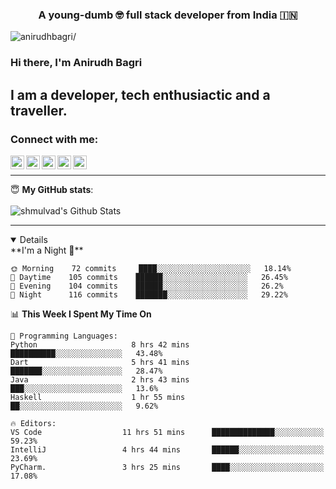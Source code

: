 <h3 align="center">A young-dumb 🤓 full stack developer from India 🇮🇳</h3>

<p align="left"> <img src=https://komarev.com/ghpvc/?username=anirudhbagri alt=anirudhbagri/> </p>

### Hi there, I'm Anirudh Bagri

## I am a developer, tech enthusiactic and a traveller. 

### Connect with me:


[<img align="left" alt="shmulvad | Twitter" width="22px" src="https://cdn.jsdelivr.net/npm/simple-icons@v3/icons/twitter.svg" />][twitter]

[<img align="left" alt="shmulvad | LinkedIn" width="22px" src="https://cdn.jsdelivr.net/npm/simple-icons@v3/icons/linkedin.svg" />][linkedin]

[<img align="left" alt="shmulvad | Instagram" width="22px" src="https://cdn.jsdelivr.net/npm/simple-icons@v3/icons/instagram.svg" />][instagram]

[<img align="left" alt="shmulvad | Instagram" width="22px" src="https://cdn.jsdelivr.net/npm/simple-icons@v3/icons/stackoverflow.svg" />][stackOverflow]

[<img align="left" alt="shmulvad | Instagram" width="22px" src="https://cdn.jsdelivr.net/npm/simple-icons@v3/icons/gmail.svg" />][mail]

<br />

---

<summary>😇 <b>My GitHub stats</b>: </summary>

<br>

<img align="left" alt="shmulvad's Github Stats" src="https://github-readme-stats.vercel.app/api?username=anirudhbagri&show_icons=true&hide_border=true" />

<br />

---

<details open>
<!--START_SECTION:waka-->
**I'm a Night 🦉** 

```text
🌞 Morning    72 commits     ████░░░░░░░░░░░░░░░░░░░░░   18.14% 
🌆 Daytime    105 commits    ██████░░░░░░░░░░░░░░░░░░░   26.45% 
🌃 Evening    104 commits    ██████░░░░░░░░░░░░░░░░░░░   26.2% 
🌙 Night      116 commits    ███████░░░░░░░░░░░░░░░░░░   29.22%

```


📊 **This Week I Spent My Time On** 

```text
💬 Programming Languages: 
Python                     8 hrs 42 mins       ██████████░░░░░░░░░░░░░░░   43.48% 
Dart                       5 hrs 41 mins       ███████░░░░░░░░░░░░░░░░░░   28.47% 
Java                       2 hrs 43 mins       ███░░░░░░░░░░░░░░░░░░░░░░   13.6% 
Haskell                    1 hr 55 mins        ██░░░░░░░░░░░░░░░░░░░░░░░   9.62% 

🔥 Editors: 
VS Code                  11 hrs 51 mins      ██████████████░░░░░░░░░░░   59.23% 
IntelliJ                 4 hrs 44 mins       ██████░░░░░░░░░░░░░░░░░░░   23.69% 
PyCharm.                 3 hrs 25 mins       ████░░░░░░░░░░░░░░░░░░░░░   17.08% 

```

</details>



[twitter]: https://twitter.com/anirudhbagri
[linkedin]: https://linkedin.com/in/anirudhbagri
[instagram]: https://instagram.com/anirudhbagri
[stackOverflow]: https://stackoverflow.com/users/7579549/anirudh-bagri
[mail]: mailto:bagrianirudh@gmail.com
